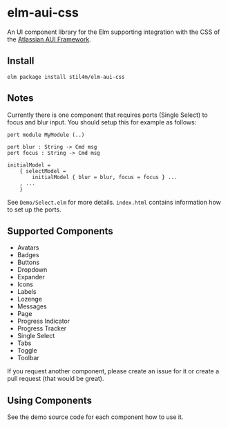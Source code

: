 # elm-aui-css

An UI component library for the Elm supporting integration with the CSS of the [Atlassian AUI Framework](https://docs.atlassian.com/aui).

## Install

```
elm package install stil4m/elm-aui-css
```

## Notes

Currently there is one component that requires ports (Single Select) to focus and blur input. You should setup this for example as follows:

```
port module MyModule (..)

port blur : String -> Cmd msg
port focus : String -> Cmd msg

initialModel =
    { selectModel =
        initialModel { blur = blur, focus = focus } ...
    , ...
    }
```

See `Demo/Select.elm` for more details. `index.html` contains information how to set up the ports.

## Supported Components

* Avatars
* Badges
* Buttons
* Dropdown
* Expander
* Icons
* Labels
* Lozenge
* Messages
* Page
* Progress Indicator
* Progress Tracker
* Single Select
* Tabs
* Toggle
* Toolbar

If you request another component, please create an issue for it or create a pull request (that would be great).

## Using Components

See the demo source code for each component how to use it.

